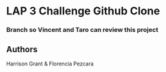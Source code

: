 # LAP 3 Challenge Github Clone

### Branch so Vincent and Taro can review this project

## Authors
Harrison Grant & Florencia Pezcara
